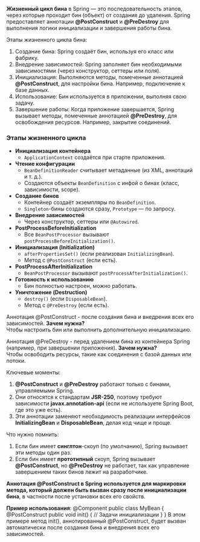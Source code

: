 **Жизненный цикл бина** в Spring — это последовательность этапов, через которые проходит бин (объект) от создания до удаления. Spring предоставляет аннотации **@PostConstruct** и **@PreDestroy** для выполнения логики инициализации и завершения работы бина.

Этапы жизненного цикла бина:
1. Создание бина: Spring создаёт бин, используя его класс или фабрику.
2. Внедрение зависимостей: Spring заполняет бин необходимыми зависимостями (через конструктор, сеттеры или поля).
3. Инициализация: Выполняются методы, помеченные аннотацией **@PostConstruct**, для настройки бина. Например, подключение к базе данных.
4. Использование: Бин используется в приложении, выполняя свою задачу.
5. Завершение работы: Когда приложение завершается, Spring вызывает методы, помеченные аннотацией **@PreDestroy**, для освобождения ресурсов. Например, закрытие соединений.

### **Этапы жизненного цикла**

- **Инициализация контейнера**  
    - `ApplicationContext` создаётся при старте приложения.
- **Чтение конфигурации**  
    - `BeanDefinitionReader` считывает метаданные (из XML, аннотаций и т. д.).
    - Создаются объекты `BeanDefinition` с инфой о бинах (класс, зависимости, scope).
- **Создание бинов**  
    - Контейнер создаёт экземпляры по `BeanDefinition`.
    - `Singleton`-бины создаются сразу, `Prototype` — по запросу.
- **Внедрение зависимостей**  
    - Через конструктор, сеттеры или `@Autowired`.
- **PostProcessBeforeInitialization**  
    - Все `BeanPostProcessor` вызывают `postProcessBeforeInitialization()`.
- **Инициализация (Initialization)**  
    - `afterPropertiesSet()` (если реализован `InitializingBean`).
    - Метод с `@PostConstruct` (если есть).
- **PostProcessAfterInitialization**  
    - `BeanPostProcessor` вызывают `postProcessAfterInitialization()`.
- **Готовность к использованию**  
    - Бин полностью настроен, можно работать.
- **Уничтожение (Destruction)**  
    - `destroy()` (если `DisposableBean`).
    - Метод с `@PreDestroy` (если есть).

Аннотация @PostConstruct - после создания бина и внедрения всех его зависимостей.
**Зачем нужна?**  
Чтобы настроить бин или выполнить дополнительную инициализацию.

Аннотация @PreDestroy - перед удалением бина из контейнера Spring (например, при завершении приложения).
**Зачем нужна?**  
Чтобы освободить ресурсы, такие как соединения с базой данных или потоки.

Ключевые моменты:
1. **@PostConstruct** и **@PreDestroy** работают только с бинами, управляемыми Spring.
2. Они относятся к стандартам **JSR-250**, поэтому требуют зависимости **javax.annotation-api** (если не используете Spring Boot, где это уже есть).
3. Эти аннотации заменяют необходимость реализации интерфейсов **InitializingBean** и **DisposableBean**, делая код чище и проще.

Что нужно помнить:
1. Если бин имеет **синглтон**-скоуп (по умолчанию), Spring вызывает эти методы один раз.
2. Если бин имеет **прототипный** скоуп, Spring вызывает **@PostConstruct**, но **@PreDestroy** не работает, так как управление завершением таких бинов лежит на разработчике.


**Аннотация @PostConstruct в Spring** **используется для маркировки метода, который должен быть вызван сразу после инициализации бина**, в частности после установки всех его свойств.

**Пример использования**:
@Component
public class MyBean {
    @PostConstruct
    public void init() {
        // Задачи инициализации
    }
}
В этом примере метод init(), аннотированный @PostConstruct, будет вызван автоматически после создания бина и внедрения всех его зависимостей.

